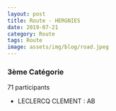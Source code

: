 ```yaml
---
layout: post
title: Route - HERGNIES
date: 2019-07-21
category: Route
tags: Route
image: assets/img/blog/road.jpeg
---
```


### 3ème Catégorie
71 participants
- LECLERCQ CLEMENT : AB
